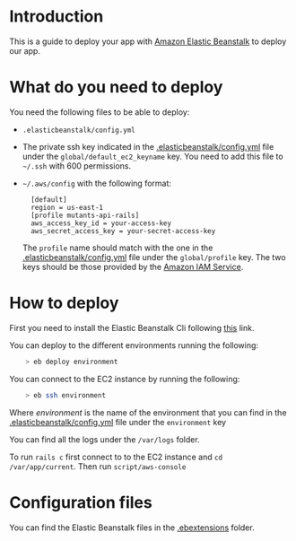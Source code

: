 # Introduction

This is a guide to deploy your app with [Amazon Elastic Beanstalk](http://docs.aws.amazon.com/elasticbeanstalk/latest/dg/Welcome.html) to deploy our app.

# What do you need to deploy

You need the following files to be able to deploy:
  - `.elasticbeanstalk/config.yml`
  - The private ssh key indicated in the [.elasticbeanstalk/config.yml](.elasticbeanstalk/config.yml) file under the `global/default_ec2_keyname` key. You need to add this file to `~/.ssh` with 600 permissions.
  - `~/.aws/config` with the following format:

    ```
      [default]
      region = us-east-1
      [profile mutants-api-rails]
      aws_access_key_id = your-access-key
      aws_secret_access_key = your-secret-access-key
    ```
    The `profile` name should match with the one in the [.elasticbeanstalk/config.yml](.elasticbeanstalk/config.yml) file under the `global/profile` key. The two keys should be those provided by the [Amazon IAM Service](https://aws.amazon.com/documentation/iam/).

# How to deploy

First you need to install the Elastic Beanstalk Cli following [this](http://docs.aws.amazon.com/elasticbeanstalk/latest/dg/eb-cli3-install.html) link.

You can deploy to the different environments running the following:

```bash
    > eb deploy environment
```

You can connect to the EC2 instance by running the following:

```bash
    > eb ssh environment
```

Where *environment* is the name of the environment that you can find in the [.elasticbeanstalk/config.yml](.elasticbeanstalk/config.yml) file under the `environment` key

You can find all the logs under the `/var/logs` folder.

To run `rails c` first connect to to the EC2 instance and `cd /var/app/current`. Then run `script/aws-console`

# Configuration files

You can find the Elastic Beanstalk files in the [.ebextensions](.ebextensions) folder.
